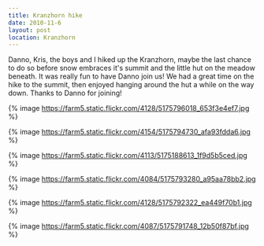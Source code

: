 ```yaml
---
title: Kranzhorn hike
date: 2010-11-6
layout: post
location: Kranzhorn
---
```


Danno, Kris, the boys and I hiked up the Kranzhorn, maybe the last chance
to do so before snow embraces it's summit and the little hut on the meadow
beneath. It was really fun to have Danno join us! We had a great time on
the hike to the summit, then enjoyed hanging around the hut a while on
the way down. Thanks to Danno for joining!
  
  
{% image https://farm5.static.flickr.com/4128/5175796018_653f3e4ef7.jpg %}
  
{% image https://farm5.static.flickr.com/4154/5175794730_afa93fdda6.jpg %}
  
{% image https://farm5.static.flickr.com/4113/5175188613_1f9d5b5ced.jpg %}
  
{% image https://farm5.static.flickr.com/4084/5175793280_a95aa78bb2.jpg %}
  
{% image https://farm5.static.flickr.com/4128/5175792322_ea449f70b1.jpg %}
  
{% image https://farm5.static.flickr.com/4087/5175791748_12b50f87bf.jpg %}
